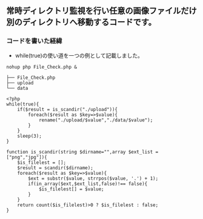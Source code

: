 ## 常時ディレクトリ監視を行い任意の画像ファイルだけ別のディレクトリへ移動するコードです。
### コードを書いた経緯
- while(true)の使い道を一つの例として記載しました。

```:常時監視するLinuxコマンド
nohup php File_Check.php &
```

```:ディレクトリ構成
├── File_Check.php
├── upload
└── data
```

```php:File_Check.php
<?php
while(true){
    if($result = is_scandir("./upload")){
        foreach($result as $key=>$value){
            rename("./upload/$value","./data/$value");
        }
    }
    sleep(3);
}

function is_scandir(string $dirname="",array $ext_list = ["png","jpg"]){
    $is_filelest = [];
    $result = scandir($dirname);
    foreach($result as $key=>$value){
        $ext = substr($value, strrpos($value, '.') + 1);
        if(in_array($ext,$ext_list,false)!== false){
            $is_filelest[] = $value;
        }
    }
    return count($is_filelest)>0 ? $is_filelest : false;
}
